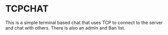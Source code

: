 # TCPCHAT
This is a simple terminal based chat that uses TCP to connect to the server and chat with others. There is also an admin and Ban list.
